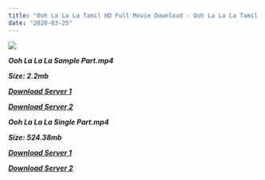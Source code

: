 ```yaml
---
title: "Ooh La La La Tamil HD Full Movie Download - Ooh La La La Tamil HD Movie Download"
date: "2020-03-25"
---
```


[![](https://3.bp.blogspot.com/-bhjucJQaKVo/XMM5N9OJzwI/AAAAAAAABCc/M2nTGxOvCFgiIrMYf-CwUdKeRtIpvo06wCLcBGAs/s640/unnamed.jpg)](https://3.bp.blogspot.com/-bhjucJQaKVo/XMM5N9OJzwI/AAAAAAAABCc/M2nTGxOvCFgiIrMYf-CwUdKeRtIpvo06wCLcBGAs/s1600/unnamed.jpg)

**_Ooh La La La Sample Part.mp4_**

**_Size: 2.2mb_**

**_[Download Server 1](http://b7.wetransfer.vip/files/Tamil{8713b6b5f6e59cdcf244c33a3a7a492372c7347c9d869ddefa7d70dd3612d3d9}20Movies/Tamil{8713b6b5f6e59cdcf244c33a3a7a492372c7347c9d869ddefa7d70dd3612d3d9}20Recent{8713b6b5f6e59cdcf244c33a3a7a492372c7347c9d869ddefa7d70dd3612d3d9}20Movies/Ooh{8713b6b5f6e59cdcf244c33a3a7a492372c7347c9d869ddefa7d70dd3612d3d9}20La{8713b6b5f6e59cdcf244c33a3a7a492372c7347c9d869ddefa7d70dd3612d3d9}20La{8713b6b5f6e59cdcf244c33a3a7a492372c7347c9d869ddefa7d70dd3612d3d9}20La{8713b6b5f6e59cdcf244c33a3a7a492372c7347c9d869ddefa7d70dd3612d3d9}20(2012)/Ooh{8713b6b5f6e59cdcf244c33a3a7a492372c7347c9d869ddefa7d70dd3612d3d9}20La{8713b6b5f6e59cdcf244c33a3a7a492372c7347c9d869ddefa7d70dd3612d3d9}20La{8713b6b5f6e59cdcf244c33a3a7a492372c7347c9d869ddefa7d70dd3612d3d9}20La/Ooh{8713b6b5f6e59cdcf244c33a3a7a492372c7347c9d869ddefa7d70dd3612d3d9}20La{8713b6b5f6e59cdcf244c33a3a7a492372c7347c9d869ddefa7d70dd3612d3d9}20La{8713b6b5f6e59cdcf244c33a3a7a492372c7347c9d869ddefa7d70dd3612d3d9}20La{8713b6b5f6e59cdcf244c33a3a7a492372c7347c9d869ddefa7d70dd3612d3d9}20(2012){8713b6b5f6e59cdcf244c33a3a7a492372c7347c9d869ddefa7d70dd3612d3d9}20Sample{8713b6b5f6e59cdcf244c33a3a7a492372c7347c9d869ddefa7d70dd3612d3d9}20(640x360).mp4)_**

**_[Download Server 2](http://b7.wetransfer.vip/files/Tamil{8713b6b5f6e59cdcf244c33a3a7a492372c7347c9d869ddefa7d70dd3612d3d9}20Movies/Tamil{8713b6b5f6e59cdcf244c33a3a7a492372c7347c9d869ddefa7d70dd3612d3d9}20Recent{8713b6b5f6e59cdcf244c33a3a7a492372c7347c9d869ddefa7d70dd3612d3d9}20Movies/Ooh{8713b6b5f6e59cdcf244c33a3a7a492372c7347c9d869ddefa7d70dd3612d3d9}20La{8713b6b5f6e59cdcf244c33a3a7a492372c7347c9d869ddefa7d70dd3612d3d9}20La{8713b6b5f6e59cdcf244c33a3a7a492372c7347c9d869ddefa7d70dd3612d3d9}20La{8713b6b5f6e59cdcf244c33a3a7a492372c7347c9d869ddefa7d70dd3612d3d9}20(2012)/Ooh{8713b6b5f6e59cdcf244c33a3a7a492372c7347c9d869ddefa7d70dd3612d3d9}20La{8713b6b5f6e59cdcf244c33a3a7a492372c7347c9d869ddefa7d70dd3612d3d9}20La{8713b6b5f6e59cdcf244c33a3a7a492372c7347c9d869ddefa7d70dd3612d3d9}20La/Ooh{8713b6b5f6e59cdcf244c33a3a7a492372c7347c9d869ddefa7d70dd3612d3d9}20La{8713b6b5f6e59cdcf244c33a3a7a492372c7347c9d869ddefa7d70dd3612d3d9}20La{8713b6b5f6e59cdcf244c33a3a7a492372c7347c9d869ddefa7d70dd3612d3d9}20La{8713b6b5f6e59cdcf244c33a3a7a492372c7347c9d869ddefa7d70dd3612d3d9}20(2012){8713b6b5f6e59cdcf244c33a3a7a492372c7347c9d869ddefa7d70dd3612d3d9}20Sample{8713b6b5f6e59cdcf244c33a3a7a492372c7347c9d869ddefa7d70dd3612d3d9}20(640x360).mp4)_**

**_Ooh La La La Single Part.mp4_**

**_Size: 524.38mb_**

**_[Download Server 1](http://b7.wetransfer.vip/files/Tamil{8713b6b5f6e59cdcf244c33a3a7a492372c7347c9d869ddefa7d70dd3612d3d9}20Movies/Tamil{8713b6b5f6e59cdcf244c33a3a7a492372c7347c9d869ddefa7d70dd3612d3d9}20Recent{8713b6b5f6e59cdcf244c33a3a7a492372c7347c9d869ddefa7d70dd3612d3d9}20Movies/Ooh{8713b6b5f6e59cdcf244c33a3a7a492372c7347c9d869ddefa7d70dd3612d3d9}20La{8713b6b5f6e59cdcf244c33a3a7a492372c7347c9d869ddefa7d70dd3612d3d9}20La{8713b6b5f6e59cdcf244c33a3a7a492372c7347c9d869ddefa7d70dd3612d3d9}20La{8713b6b5f6e59cdcf244c33a3a7a492372c7347c9d869ddefa7d70dd3612d3d9}20(2012)/Ooh{8713b6b5f6e59cdcf244c33a3a7a492372c7347c9d869ddefa7d70dd3612d3d9}20La{8713b6b5f6e59cdcf244c33a3a7a492372c7347c9d869ddefa7d70dd3612d3d9}20La{8713b6b5f6e59cdcf244c33a3a7a492372c7347c9d869ddefa7d70dd3612d3d9}20La/Ooh{8713b6b5f6e59cdcf244c33a3a7a492372c7347c9d869ddefa7d70dd3612d3d9}20La{8713b6b5f6e59cdcf244c33a3a7a492372c7347c9d869ddefa7d70dd3612d3d9}20La{8713b6b5f6e59cdcf244c33a3a7a492372c7347c9d869ddefa7d70dd3612d3d9}20La{8713b6b5f6e59cdcf244c33a3a7a492372c7347c9d869ddefa7d70dd3612d3d9}20(2012){8713b6b5f6e59cdcf244c33a3a7a492372c7347c9d869ddefa7d70dd3612d3d9}20Single{8713b6b5f6e59cdcf244c33a3a7a492372c7347c9d869ddefa7d70dd3612d3d9}20Part{8713b6b5f6e59cdcf244c33a3a7a492372c7347c9d869ddefa7d70dd3612d3d9}20(640x360).mp4)_**

**_[Download Server 2](http://b7.wetransfer.vip/files/Tamil{8713b6b5f6e59cdcf244c33a3a7a492372c7347c9d869ddefa7d70dd3612d3d9}20Movies/Tamil{8713b6b5f6e59cdcf244c33a3a7a492372c7347c9d869ddefa7d70dd3612d3d9}20Recent{8713b6b5f6e59cdcf244c33a3a7a492372c7347c9d869ddefa7d70dd3612d3d9}20Movies/Ooh{8713b6b5f6e59cdcf244c33a3a7a492372c7347c9d869ddefa7d70dd3612d3d9}20La{8713b6b5f6e59cdcf244c33a3a7a492372c7347c9d869ddefa7d70dd3612d3d9}20La{8713b6b5f6e59cdcf244c33a3a7a492372c7347c9d869ddefa7d70dd3612d3d9}20La{8713b6b5f6e59cdcf244c33a3a7a492372c7347c9d869ddefa7d70dd3612d3d9}20(2012)/Ooh{8713b6b5f6e59cdcf244c33a3a7a492372c7347c9d869ddefa7d70dd3612d3d9}20La{8713b6b5f6e59cdcf244c33a3a7a492372c7347c9d869ddefa7d70dd3612d3d9}20La{8713b6b5f6e59cdcf244c33a3a7a492372c7347c9d869ddefa7d70dd3612d3d9}20La/Ooh{8713b6b5f6e59cdcf244c33a3a7a492372c7347c9d869ddefa7d70dd3612d3d9}20La{8713b6b5f6e59cdcf244c33a3a7a492372c7347c9d869ddefa7d70dd3612d3d9}20La{8713b6b5f6e59cdcf244c33a3a7a492372c7347c9d869ddefa7d70dd3612d3d9}20La{8713b6b5f6e59cdcf244c33a3a7a492372c7347c9d869ddefa7d70dd3612d3d9}20(2012){8713b6b5f6e59cdcf244c33a3a7a492372c7347c9d869ddefa7d70dd3612d3d9}20Single{8713b6b5f6e59cdcf244c33a3a7a492372c7347c9d869ddefa7d70dd3612d3d9}20Part{8713b6b5f6e59cdcf244c33a3a7a492372c7347c9d869ddefa7d70dd3612d3d9}20(640x360).mp4)_**
